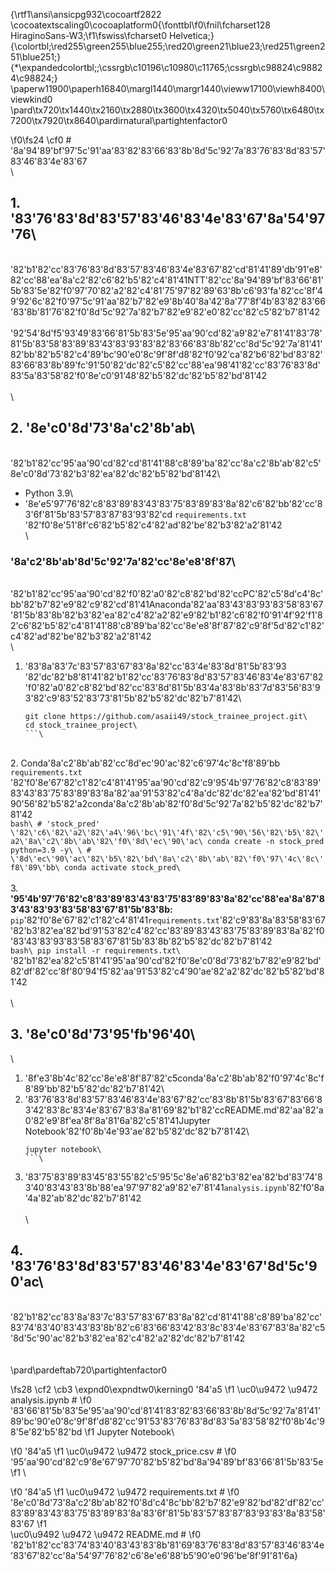 {\rtf1\ansi\ansicpg932\cocoartf2822
\cocoatextscaling0\cocoaplatform0{\fonttbl\f0\fnil\fcharset128 HiraginoSans-W3;\f1\fswiss\fcharset0 Helvetica;}
{\colortbl;\red255\green255\blue255;\red20\green21\blue23;\red251\green251\blue251;}
{\*\expandedcolortbl;;\cssrgb\c10196\c10980\c11765;\cssrgb\c98824\c98824\c98824;}
\paperw11900\paperh16840\margl1440\margr1440\vieww17100\viewh8400\viewkind0
\pard\tx720\tx1440\tx2160\tx2880\tx3600\tx4320\tx5040\tx5760\tx6480\tx7200\tx7920\tx8640\pardirnatural\partightenfactor0

\f0\fs24 \cf0 # \'8a\'94\'89\'bf\'97\'5c\'91\'aa\'83\'82\'83\'66\'83\'8b\'8d\'5c\'92\'7a\'83\'76\'83\'8d\'83\'57\'83\'46\'83\'4e\'83\'67\
\
## 1. \'83\'76\'83\'8d\'83\'57\'83\'46\'83\'4e\'83\'67\'8a\'54\'97\'76\
\
\'82\'b1\'82\'cc\'83\'76\'83\'8d\'83\'57\'83\'46\'83\'4e\'83\'67\'82\'cd\'81\'41\'89\'db\'91\'e8\'82\'cc\'88\'ea\'8a\'c2\'82\'c6\'82\'b5\'82\'c4\'81\'41NTT\'82\'cc\'8a\'94\'89\'bf\'83\'66\'81\'5b\'83\'5e\'82\'f0\'97\'70\'82\'a2\'82\'c4\'81\'75\'97\'82\'89\'63\'8b\'c6\'93\'fa\'82\'cc\'8f\'49\'92\'6c\'82\'f0\'97\'5c\'91\'aa\'82\'b7\'82\'e9\'8b\'40\'8a\'42\'8a\'77\'8f\'4b\'83\'82\'83\'66\'83\'8b\'81\'76\'82\'f0\'8d\'5c\'92\'7a\'82\'b7\'82\'e9\'82\'e0\'82\'cc\'82\'c5\'82\'b7\'81\'42\
\
\'92\'54\'8d\'f5\'93\'49\'83\'66\'81\'5b\'83\'5e\'95\'aa\'90\'cd\'82\'a9\'82\'e7\'81\'41\'83\'78\'81\'5b\'83\'58\'83\'89\'83\'43\'83\'93\'83\'82\'83\'66\'83\'8b\'82\'cc\'8d\'5c\'92\'7a\'81\'41\'82\'bb\'82\'b5\'82\'c4\'89\'bc\'90\'e0\'8c\'9f\'8f\'d8\'82\'f0\'92\'ca\'82\'b6\'82\'bd\'83\'82\'83\'66\'83\'8b\'89\'fc\'91\'50\'82\'dc\'82\'c5\'82\'cc\'88\'ea\'98\'41\'82\'cc\'83\'76\'83\'8d\'83\'5a\'83\'58\'82\'f0\'8e\'c0\'91\'48\'82\'b5\'82\'dc\'82\'b5\'82\'bd\'81\'42\
\
\
## 2. \'8e\'c0\'8d\'73\'8a\'c2\'8b\'ab\
\
\'82\'b1\'82\'cc\'95\'aa\'90\'cd\'82\'cd\'81\'41\'88\'c8\'89\'ba\'82\'cc\'8a\'c2\'8b\'ab\'82\'c5\'8e\'c0\'8d\'73\'82\'b3\'82\'ea\'82\'dc\'82\'b5\'82\'bd\'81\'42\
- Python 3.9\
- \'8e\'e5\'97\'76\'82\'c8\'83\'89\'83\'43\'83\'75\'83\'89\'83\'8a\'82\'c6\'82\'bb\'82\'cc\'83\'6f\'81\'5b\'83\'57\'83\'87\'83\'93\'82\'cd `requirements.txt` \'82\'f0\'8e\'51\'8f\'c6\'82\'b5\'82\'c4\'82\'ad\'82\'be\'82\'b3\'82\'a2\'81\'42\
\
### \'8a\'c2\'8b\'ab\'8d\'5c\'92\'7a\'82\'cc\'8e\'e8\'8f\'87\
\
\'82\'b1\'82\'cc\'95\'aa\'90\'cd\'82\'f0\'82\'a0\'82\'c8\'82\'bd\'82\'ccPC\'82\'c5\'8d\'c4\'8c\'bb\'82\'b7\'82\'e9\'82\'c9\'82\'cd\'81\'41Anaconda\'82\'aa\'83\'43\'83\'93\'83\'58\'83\'67\'81\'5b\'83\'8b\'82\'b3\'82\'ea\'82\'c4\'82\'a2\'82\'e9\'82\'b1\'82\'c6\'82\'f0\'91\'4f\'92\'f1\'82\'c6\'82\'b5\'82\'c4\'81\'41\'88\'c8\'89\'ba\'82\'cc\'8e\'e8\'8f\'87\'82\'c9\'8f\'5d\'82\'c1\'82\'c4\'82\'ad\'82\'be\'82\'b3\'82\'a2\'81\'42\
\
1.  \'83\'8a\'83\'7c\'83\'57\'83\'67\'83\'8a\'82\'cc\'83\'4e\'83\'8d\'81\'5b\'83\'93\
    \'82\'dc\'82\'b8\'81\'41\'82\'b1\'82\'cc\'83\'76\'83\'8d\'83\'57\'83\'46\'83\'4e\'83\'67\'82\'f0\'82\'a0\'82\'c8\'82\'bd\'82\'cc\'83\'8d\'81\'5b\'83\'4a\'83\'8b\'83\'7d\'83\'56\'83\'93\'82\'c9\'83\'52\'83\'73\'81\'5b\'82\'b5\'82\'dc\'82\'b7\'81\'42\
    ```bash\
    git clone https://github.com/asaii49/stock_trainee_project.git\
    cd stock_trainee_project\
    ```\
\
2.  Conda\'8a\'c2\'8b\'ab\'82\'cc\'8d\'ec\'90\'ac\'82\'c6\'97\'4c\'8c\'f8\'89\'bb\
    `requirements.txt` \'82\'f0\'8e\'67\'82\'c1\'82\'c4\'81\'41\'95\'aa\'90\'cd\'82\'c9\'95\'4b\'97\'76\'82\'c8\'83\'89\'83\'43\'83\'75\'83\'89\'83\'8a\'82\'aa\'91\'53\'82\'c4\'8a\'dc\'82\'dc\'82\'ea\'82\'bd\'81\'41\'90\'56\'82\'b5\'82\'a2conda\'8a\'c2\'8b\'ab\'82\'f0\'8d\'5c\'92\'7a\'82\'b5\'82\'dc\'82\'b7\'81\'42\
    ```bash\
    # 'stock_pred' \'82\'c6\'82\'a2\'82\'a4\'96\'bc\'91\'4f\'82\'c5\'90\'56\'82\'b5\'82\'a2\'8a\'c2\'8b\'ab\'82\'f0\'8d\'ec\'90\'ac\
    conda create -n stock_pred python=3.9 -y\
\
    # \'8d\'ec\'90\'ac\'82\'b5\'82\'bd\'8a\'c2\'8b\'ab\'82\'f0\'97\'4c\'8c\'f8\'89\'bb\
    conda activate stock_pred\
    ```\
\
3.  **\'95\'4b\'97\'76\'82\'c8\'83\'89\'83\'43\'83\'75\'83\'89\'83\'8a\'82\'cc\'88\'ea\'8a\'87\'83\'43\'83\'93\'83\'58\'83\'67\'81\'5b\'83\'8b:**\
    `pip`\'82\'f0\'8e\'67\'82\'c1\'82\'c4\'81\'41`requirements.txt`\'82\'c9\'83\'8a\'83\'58\'83\'67\'82\'b3\'82\'ea\'82\'bd\'91\'53\'82\'c4\'82\'cc\'83\'89\'83\'43\'83\'75\'83\'89\'83\'8a\'82\'f0\'83\'43\'83\'93\'83\'58\'83\'67\'81\'5b\'83\'8b\'82\'b5\'82\'dc\'82\'b7\'81\'42\
    ```bash\
    pip install -r requirements.txt\
    ```\
    \'82\'b1\'82\'ea\'82\'c5\'81\'41\'95\'aa\'90\'cd\'82\'f0\'8e\'c0\'8d\'73\'82\'b7\'82\'e9\'82\'bd\'82\'df\'82\'cc\'8f\'80\'94\'f5\'82\'aa\'91\'53\'82\'c4\'90\'ae\'82\'a2\'82\'dc\'82\'b5\'82\'bd\'81\'42\
\
\
## 3. \'8e\'c0\'8d\'73\'95\'fb\'96\'40\
\
1.  \'8f\'e3\'8b\'4c\'82\'cc\'8e\'e8\'8f\'87\'82\'c5conda\'8a\'c2\'8b\'ab\'82\'f0\'97\'4c\'8c\'f8\'89\'bb\'82\'b5\'82\'dc\'82\'b7\'81\'42\
2.  \'83\'76\'83\'8d\'83\'57\'83\'46\'83\'4e\'83\'67\'82\'cc\'83\'8b\'81\'5b\'83\'67\'83\'66\'83\'42\'83\'8c\'83\'4e\'83\'67\'83\'8a\'81\'69\'82\'b1\'82\'ccREADME.md\'82\'aa\'82\'a0\'82\'e9\'8f\'ea\'8f\'8a\'81\'6a\'82\'c5\'81\'41Jupyter Notebook\'82\'f0\'8b\'4e\'93\'ae\'82\'b5\'82\'dc\'82\'b7\'81\'42\
    ```bash\
    jupyter notebook\
    ```\
3.  \'83\'75\'83\'89\'83\'45\'83\'55\'82\'c5\'95\'5c\'8e\'a6\'82\'b3\'82\'ea\'82\'bd\'83\'74\'83\'40\'83\'43\'83\'8b\'88\'ea\'97\'97\'82\'a9\'82\'e7\'81\'41`analysis.ipynb`\'82\'f0\'8a\'4a\'82\'ab\'82\'dc\'82\'b7\'81\'42\
\
\
## 4. \'83\'76\'83\'8d\'83\'57\'83\'46\'83\'4e\'83\'67\'8d\'5c\'90\'ac\
\
\'82\'b1\'82\'cc\'83\'8a\'83\'7c\'83\'57\'83\'67\'83\'8a\'82\'cd\'81\'41\'88\'c8\'89\'ba\'82\'cc\'83\'74\'83\'40\'83\'43\'83\'8b\'82\'c6\'83\'66\'83\'42\'83\'8c\'83\'4e\'83\'67\'83\'8a\'82\'c5\'8d\'5c\'90\'ac\'82\'b3\'82\'ea\'82\'c4\'82\'a2\'82\'dc\'82\'b7\'81\'42\
\
\
\pard\pardeftab720\partightenfactor0

\fs28 \cf2 \cb3 \expnd0\expndtw0\kerning0
\'84\'a5
\f1 \uc0\u9472 \u9472  analysis.ipynb # 
\f0 \'83\'66\'81\'5b\'83\'5e\'95\'aa\'90\'cd\'81\'41\'83\'82\'83\'66\'83\'8b\'8d\'5c\'92\'7a\'81\'41\'89\'bc\'90\'e0\'8c\'9f\'8f\'d8\'82\'cc\'91\'53\'83\'76\'83\'8d\'83\'5a\'83\'58\'82\'f0\'8b\'4c\'98\'5e\'82\'b5\'82\'bd
\f1 Jupyter Notebook\

\f0 \'84\'a5
\f1 \uc0\u9472 \u9472  stock_price.csv # 
\f0 \'95\'aa\'90\'cd\'82\'c9\'8e\'67\'97\'70\'82\'b5\'82\'bd\'8a\'94\'89\'bf\'83\'66\'81\'5b\'83\'5e
\f1 \

\f0 \'84\'a5
\f1 \uc0\u9472 \u9472  requirements.txt # 
\f0 \'8e\'c0\'8d\'73\'8a\'c2\'8b\'ab\'82\'f0\'8d\'c4\'8c\'bb\'82\'b7\'82\'e9\'82\'bd\'82\'df\'82\'cc\'83\'89\'83\'43\'83\'75\'83\'89\'83\'8a\'83\'6f\'81\'5b\'83\'57\'83\'87\'83\'93\'83\'8a\'83\'58\'83\'67
\f1 \
\uc0\u9492 \u9472 \u9472  README.md # 
\f0 \'82\'b1\'82\'cc\'83\'74\'83\'40\'83\'43\'83\'8b\'81\'69\'83\'76\'83\'8d\'83\'57\'83\'46\'83\'4e\'83\'67\'82\'cc\'8a\'54\'97\'76\'82\'c6\'8e\'e6\'88\'b5\'90\'e0\'96\'be\'8f\'91\'81\'6a}
